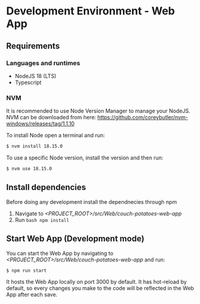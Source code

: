 # Development Environment - Web App 

## Requirements

### Languages and runtimes
- NodeJS 18 (LTS) 
- Typescript

### NVM
It is recommended to use Node Version Manager to manage your NodeJS. 
NVM can be downloaded from here: https://github.com/coreybutler/nvm-windows/releases/tag/1.1.10


To install Node open a terminal and run: 
```bash
$ nvm install 18.15.0
```

To use a specific Node version, install the version and then run: 
```bash
$ nvm use 18.15.0
```

## Install dependencies
Before doing any development install the dependnecies through npm

1. Navigate to <em><PROJECT_ROOT>/src/Web/couch-potatoes-web-app</em>
2. Run ```bash npm install```


## Start Web App (Development mode)
You can start the Web App by navigating to <em><PROJECT_ROOT>/src/Web/couch-potatoes-web-app</em> and run: 
```bash
$ npm run start
```
It hosts the Web App locally on port 3000 by default. It has hot-reload by default, so every changes you make to the code will be reflected in the Web App after each save.
